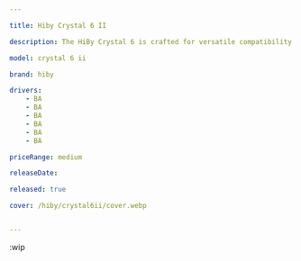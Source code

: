 ```yaml
---

title: Hiby Crystal 6 II

description: The HiBy Crystal 6 is crafted for versatile compatibility with intricate passages across various genres, including popular, vocal, rock, orchestral, jazz, and world music. It effortlessly delivers intricate details to your ears, making it a six-faceted warrior that offers outstanding performance relative to its price.

model: crystal 6 ii

brand: hiby

drivers: 
    - BA
    - BA
    - BA
    - BA
    - BA
    - BA

priceRange: medium

releaseDate: 

released: true

cover: /hiby/crystal6ii/cover.webp


---
```


:wip